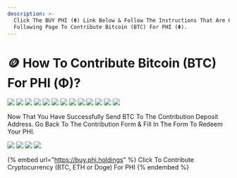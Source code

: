 ```yaml
---
description: >-
  Click The BUY PHI (Φ) Link Below & Follow The Instructions That Are On The
  Following Page To Contribute Bitcoin (BTC) For PHI (Φ).
---
```


# 🪙 How To Contribute Bitcoin (BTC) For PHI (Φ)?

![](../../../../../.gitbook/assets/IMG\_5428.jpg) ![](../../../../../.gitbook/assets/IMG\_5429.jpg) ![](../../../../../.gitbook/assets/IMG\_5430.jpg) ![](../../../../../.gitbook/assets/IMG\_5431.jpg) ![](<../../../../../.gitbook/assets/IMG\_5432 2.PNG>) ![](../../../../../.gitbook/assets/IMG\_5433.jpg) ![](../../../../../.gitbook/assets/IMG\_5434.jpg) ![](../../../../../.gitbook/assets/IMG\_5435.jpg) ![](<../../../../../.gitbook/assets/IMG\_5436 (1).jpg>) ![](../../../../../.gitbook/assets/IMG\_5437.jpg) ![](../../../../../.gitbook/assets/IMG\_5438.jpg) ![](../../../../../.gitbook/assets/IMG\_5439.jpg) ![](../../../../../.gitbook/assets/IMG\_5440.PNG)

Now That You Have Successfully Send BTC To The Contribution Deposit Address. Go Back To The Contribution Form & Fill In The Form To Redeem Your PHI.&#x20;

![](../../../../../.gitbook/assets/IMG\_5445.jpg) ![](../../../../../.gitbook/assets/IMG\_5446.jpg) ![](../../../../../.gitbook/assets/IMG\_5447.jpg) ![](../../../../../.gitbook/assets/IMG\_5448.PNG)

{% embed url="https://buy.phi.holdings" %}
Click To Contribute Cryptocurrency (BTC, ETH or Doge) For PHI
{% endembed %}
